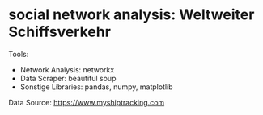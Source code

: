 # social network analysis: Weltweiter Schiffsverkehr

Tools:
- Network Analysis: networkx
- Data Scraper: beautiful soup
- Sonstige Libraries: pandas, numpy, matplotlib

Data Source: https://www.myshiptracking.com
